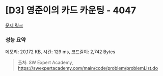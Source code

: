 # [D3] 영준이의 카드 카운팅 - 4047 

[문제 링크](https://swexpertacademy.com/main/code/problem/problemDetail.do?contestProbId=AWIsY84KEPMDFAWN) 

### 성능 요약

메모리: 20,172 KB, 시간: 129 ms, 코드길이: 2,742 Bytes



> 출처: SW Expert Academy, https://swexpertacademy.com/main/code/problem/problemList.do